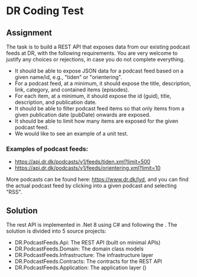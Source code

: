 # DR Coding Test

## Assignment
The task is to build a REST API that exposes data from our existing podcast feeds at DR, with the following requirements. You are very welcome to justify any choices or rejections, in case you do not complete everything.
- It should be able to expose JSON data for a podcast feed based on a given name/id, e.g., "tiden" or "orientering".
- For a podcast feed, at a minimum, it should expose the title, description, link, category, and contained items (episodes).
- For each item, at a minimum, it should expose the id (guid), title, description, and publication date.
- It should be able to filter podcast feed items so that only items from a given publication date (pubDate) onwards are exposed.
- It should be able to limit how many items are exposed for the given podcast feed.
- We would like to see an example of a unit test.

### Examples of podcast feeds:
- https://api.dr.dk/podcasts/v1/feeds/tiden.xml?limit=500
- https://api.dr.dk/podcasts/v1/feeds/orientering.xml?limit=10

More podcasts can be found here: https://www.dr.dk/lyd, and you can find the actual podcast feed by clicking into a given podcast and selecting "RSS".


## Solution
The rest API is implemented in .Net 8 using C# and following the . The solution is divided into 5 source projects:
- DR.PodcastFeeds.Api: The REST API (built on minimal APIs)
- DR.PodcastFeeds.Domain: The domain class models
- DR.PodcastFeeds.Infrastructure: The infrastructure layer
- DR.PodcastFeeds.Contracts: The contracts for the REST API
- DR.PodcastFeeds.Application: The application layer ()
